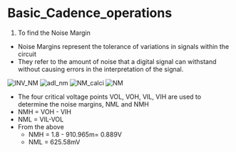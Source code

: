 # Basic_Cadence_operations

1. To find the Noise Margin

* Noise Margins represent the tolerance of variations in signals within the circuit
* They refer to the amount of noise that a digital signal can withstand without causing errors in the interpretation of the signal.

![INV_NM](https://github.com/ani171/Basic_Cadence_operations/assets/97838595/a8bc47da-045f-44ed-bee2-7d720cc5e45d)
![adl_nm](https://github.com/ani171/Basic_Cadence_operations/assets/97838595/b52f3545-3d1f-4ec4-9e73-9fd17444c2ff)
![NM_calci](https://github.com/ani171/Basic_Cadence_operations/assets/97838595/7fc0f5c6-5a53-4384-8818-ec826b11dc11)
![NM](https://github.com/ani171/Basic_Cadence_operations/assets/97838595/a6864422-b82a-42f3-84fe-ac1b233ccb42)

* The four critical voltage points VOL, VOH, VIL, VIH are used to determine the noise margins, NML and NMH
* NMH = VOH - VIH
* NML = VIL-VOL
* From the above
    * NMH = 1.8 - 910.965m= 0.889V
    * NML = 625.58mV
